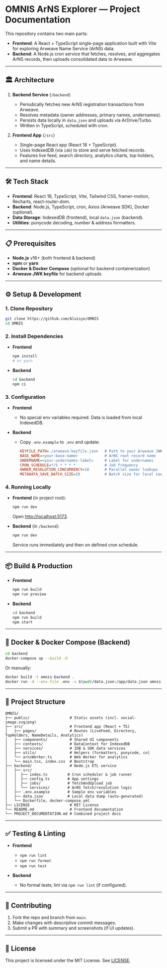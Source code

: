 # OMNIS ArNS Explorer — Project Documentation

This repository contains two main parts:

- **Frontend**: A React + TypeScript single-page application built with Vite for exploring Arweave Name Service (ArNS) data.
- **Backend**: A Node.js cron service that fetches, resolves, and aggregates ArNS records, then uploads consolidated data to Arweave.

---

## 🏛 Architecture

1. **Backend Service** (`/backend`)
   - Periodically fetches new ArNS registration transactions from Arweave.
   - Resolves metadata (owner addresses, primary names, undernames).
   - Persists data locally in `data.json` and uploads via ArDrive/Turbo.
   - Written in TypeScript, scheduled with cron.

2. **Frontend App** (`/src`)
   - Single-page React app (React 18 + TypeScript).
   - Uses IndexedDB (via `idb`) to store and serve fetched records.
   - Features live feed, search directory, analytics charts, top holders, and name details.

---

## 🛠 Tech Stack

- **Frontend**: React 18, TypeScript, Vite, Tailwind CSS, framer-motion, Recharts, react-router-dom.
- **Backend**: Node.js, TypeScript, cron, Axios (Arweave SDK), Docker (optional).
- **Data Storage**: IndexedDB (frontend), local `data.json` (backend).
- **Utilities**: punycode decoding, number & address formatters.

---

## 📋 Prerequisites

- **Node.js** v16+ (both frontend & backend)
- **npm** or **yarn**
- **Docker & Docker Compose** (optional for backend containerization)
- **Arweave JWK keyfile** for backend uploads

---

## ⚙️ Setup & Development

### 1. Clone Repository
```bash
git clone https://github.com/Aluisyo/OMNIS
cd OMNIS
```

### 2. Install Dependencies

- **Frontend**
  ```bash
  npm install
  # or yarn
  ```

- **Backend**
  ```bash
  cd backend
  npm ci
  ```

### 3. Configuration

- **Frontend**
  - No special env variables required. Data is loaded from local IndexedDB.

- **Backend**
  - Copy `.env.example` to `.env` and update:
    ```ini
    KEYFILE_PATH=./arweave-keyfile.json   # Path to your Arweave JWK
    BASE_NAME=<your-base-name>            # ArNS root record name
    UNDERNAME=<your-undernames-label>     # Label for undernames
    CRON_SCHEDULE=*/5 * * * *             # Job frequency
    OWNER_RESOLUTION_CONCURRENCY=10       # Parallel owner lookups
    METADATA_SAVE_BATCH_SIZE=20           # Batch size for local saves
    ```

### 4. Running Locally

- **Frontend** (in project root):
  ```bash
  npm run dev
  ```
  Open [http://localhost:5173](http://localhost:5173).

- **Backend** (in `/backend`):
  ```bash
  npm run dev
  ```
  Service runs immediately and then on defined cron schedule.

---

## 📦 Build & Production

- **Frontend**
  ```bash
  npm run build
  npm run preview
  ```

- **Backend**
  ```bash
  cd backend
  npm run build
  npm start
  ```

---

## 🐳 Docker & Docker Compose (Backend)

```bash
cd backend
docker-compose up --build -d
```

Or manually:
```bash
docker build -t omnis-backend .
docker run -d --env-file .env -v $(pwd)/data.json:/app/data.json omnis-backend
```

---

## 📁 Project Structure

```
OMNIS/
├── public/                  # Static assets (incl. social-image.svg/png)
├── src/                     # Frontend app (React + TS)
│   ├── pages/               # Routes (LiveFeed, Directory, TopHolders, NameDetails, Analytics)
│   ├── components/          # Shared UI components
│   ├── contexts/            # DataContext for IndexedDB
│   ├── services/            # IDB & SDK data services
│   ├── utils/               # Helpers (formatters, punycode, cn)
│   └── arnsWorker.ts        # Web Worker for analytics
│   └── main.tsx, index.css  # Bootstrap
├── backend/                 # Node.js ETL service
│   ├── src/
│   │  ├── index.ts         # Cron scheduler & job runner
│   │  ├── config.ts        # App settings
│   │  ├── jobs/            # fetchAndUpload job
│   │  └── services/        # ArNS fetch/resolution logic
│   ├── .env.example        # Sample env variables
│   ├── data.json           # Local data dump (auto-generated)
│   └── Dockerfile, docker-compose.yml
├── LICENSE                  # MIT License
└── README.md                # Frontend documentation
└── PROJECT_DOCUMENTATION.md # Combined project docs
```

---

## ✅ Testing & Linting

- **Frontend**
  - `npm run lint`
  - `npm run format`
  - `npm run test`

- **Backend**
  - No formal tests; lint via `npm run lint` (if configured).

---

## 🤝 Contributing

1. Fork the repo and branch from `main`.
2. Make changes with descriptive commit messages.
3. Submit a PR with summary and screenshots (if UI updates).

---

## 📄 License

This project is licensed under the MIT License. See [LICENSE](LICENSE).

